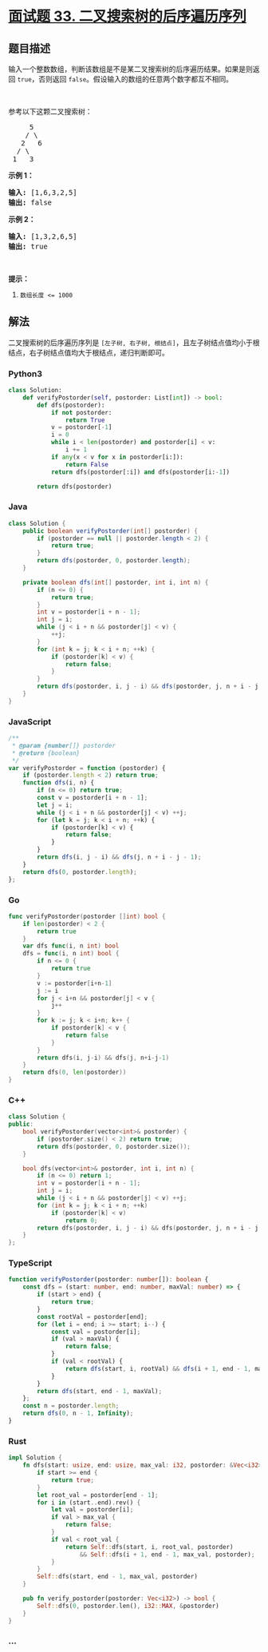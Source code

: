 # [面试题 33. 二叉搜索树的后序遍历序列](https://leetcode.cn/problems/er-cha-sou-suo-shu-de-hou-xu-bian-li-xu-lie-lcof/)

## 题目描述

<!-- 这里写题目描述 -->

<p>输入一个整数数组，判断该数组是不是某二叉搜索树的后序遍历结果。如果是则返回&nbsp;<code>true</code>，否则返回&nbsp;<code>false</code>。假设输入的数组的任意两个数字都互不相同。</p>

<p>&nbsp;</p>

<p>参考以下这颗二叉搜索树：</p>

<pre>     5
    / \
   2   6
  / \
 1   3</pre>

<p><strong>示例 1：</strong></p>

<pre><strong>输入: </strong>[1,6,3,2,5]
<strong>输出: </strong>false</pre>

<p><strong>示例 2：</strong></p>

<pre><strong>输入: </strong>[1,3,2,6,5]
<strong>输出: </strong>true</pre>

<p>&nbsp;</p>

<p><strong>提示：</strong></p>

<ol>
	<li><code>数组长度 &lt;= 1000</code></li>
</ol>

## 解法

<!-- 这里可写通用的实现逻辑 -->

二叉搜索树的后序遍历序列是 `[左子树, 右子树, 根结点]`，且左子树结点值均小于根结点，右子树结点值均大于根结点，递归判断即可。

<!-- tabs:start -->

### **Python3**

<!-- 这里可写当前语言的特殊实现逻辑 -->

```python
class Solution:
    def verifyPostorder(self, postorder: List[int]) -> bool:
        def dfs(postorder):
            if not postorder:
                return True
            v = postorder[-1]
            i = 0
            while i < len(postorder) and postorder[i] < v:
                i += 1
            if any(x < v for x in postorder[i:]):
                return False
            return dfs(postorder[:i]) and dfs(postorder[i:-1])

        return dfs(postorder)
```

### **Java**

<!-- 这里可写当前语言的特殊实现逻辑 -->

```java
class Solution {
    public boolean verifyPostorder(int[] postorder) {
        if (postorder == null || postorder.length < 2) {
            return true;
        }
        return dfs(postorder, 0, postorder.length);
    }

    private boolean dfs(int[] postorder, int i, int n) {
        if (n <= 0) {
            return true;
        }
        int v = postorder[i + n - 1];
        int j = i;
        while (j < i + n && postorder[j] < v) {
            ++j;
        }
        for (int k = j; k < i + n; ++k) {
            if (postorder[k] < v) {
                return false;
            }
        }
        return dfs(postorder, i, j - i) && dfs(postorder, j, n + i - j - 1);
    }
}
```

### **JavaScript**

```js
/**
 * @param {number[]} postorder
 * @return {boolean}
 */
var verifyPostorder = function (postorder) {
    if (postorder.length < 2) return true;
    function dfs(i, n) {
        if (n <= 0) return true;
        const v = postorder[i + n - 1];
        let j = i;
        while (j < i + n && postorder[j] < v) ++j;
        for (let k = j; k < i + n; ++k) {
            if (postorder[k] < v) {
                return false;
            }
        }
        return dfs(i, j - i) && dfs(j, n + i - j - 1);
    }
    return dfs(0, postorder.length);
};
```

### **Go**

```go
func verifyPostorder(postorder []int) bool {
	if len(postorder) < 2 {
		return true
	}
	var dfs func(i, n int) bool
	dfs = func(i, n int) bool {
		if n <= 0 {
			return true
		}
		v := postorder[i+n-1]
		j := i
		for j < i+n && postorder[j] < v {
			j++
		}
		for k := j; k < i+n; k++ {
			if postorder[k] < v {
				return false
			}
		}
		return dfs(i, j-i) && dfs(j, n+i-j-1)
	}
	return dfs(0, len(postorder))
}
```

### **C++**

```cpp
class Solution {
public:
    bool verifyPostorder(vector<int>& postorder) {
        if (postorder.size() < 2) return true;
        return dfs(postorder, 0, postorder.size());
    }

    bool dfs(vector<int>& postorder, int i, int n) {
        if (n <= 0) return 1;
        int v = postorder[i + n - 1];
        int j = i;
        while (j < i + n && postorder[j] < v) ++j;
        for (int k = j; k < i + n; ++k)
            if (postorder[k] < v)
                return 0;
        return dfs(postorder, i, j - i) && dfs(postorder, j, n + i - j - 1);
    }
};
```

### **TypeScript**

```ts
function verifyPostorder(postorder: number[]): boolean {
    const dfs = (start: number, end: number, maxVal: number) => {
        if (start > end) {
            return true;
        }
        const rootVal = postorder[end];
        for (let i = end; i >= start; i--) {
            const val = postorder[i];
            if (val > maxVal) {
                return false;
            }
            if (val < rootVal) {
                return dfs(start, i, rootVal) && dfs(i + 1, end - 1, maxVal);
            }
        }
        return dfs(start, end - 1, maxVal);
    };
    const n = postorder.length;
    return dfs(0, n - 1, Infinity);
}
```

### **Rust**

```rust
impl Solution {
    fn dfs(start: usize, end: usize, max_val: i32, postorder: &Vec<i32>) -> bool {
        if start >= end {
            return true;
        }
        let root_val = postorder[end - 1];
        for i in (start..end).rev() {
            let val = postorder[i];
            if val > max_val {
                return false;
            }
            if val < root_val {
                return Self::dfs(start, i, root_val, postorder)
                    && Self::dfs(i + 1, end - 1, max_val, postorder);
            }
        }
        Self::dfs(start, end - 1, max_val, postorder)
    }

    pub fn verify_postorder(postorder: Vec<i32>) -> bool {
        Self::dfs(0, postorder.len(), i32::MAX, &postorder)
    }
}
```

### **...**

```

```

<!-- tabs:end -->
